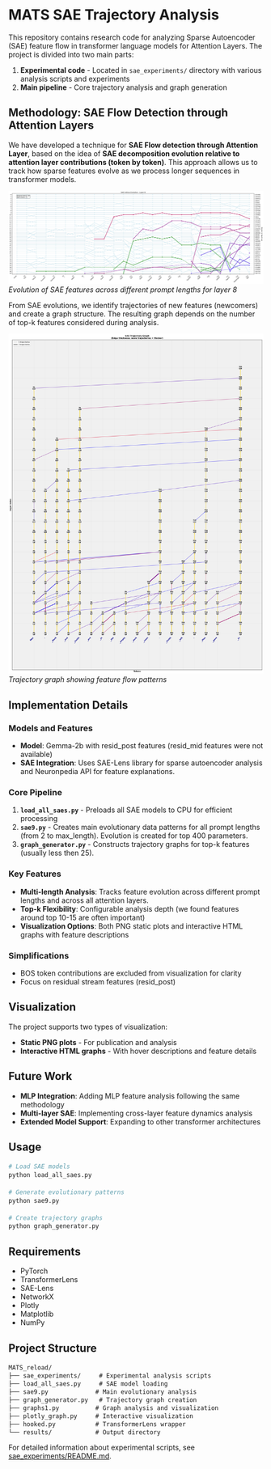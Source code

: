 # MATS SAE Trajectory Analysis

This repository contains research code for analyzing Sparse Autoencoder (SAE) feature flow in transformer language models for Attention Layers. The project is divided into two main parts:

1. **Experimental code** - Located in `sae_experiments/` directory with various analysis scripts and experiments
2. **Main pipeline** - Core trajectory analysis and graph generation

## Methodology: SAE Flow Detection through Attention Layers

We have developed a technique for **SAE Flow detection through Attention Layer**, based on the idea of **SAE decomposition evolution relative to attention layer contributions (token by token)**. This approach allows us to track how sparse features evolve as we process longer sequences in transformer models.

![SAE Feature Evolution](layer_8_indices_evolution.png)
*Evolution of SAE features across different prompt lengths for layer 8*

From SAE evolutions, we identify trajectories of new features (newcomers) and create a graph structure. The resulting graph depends on the number of top-k features considered during analysis.

![Trajectory Graph](trajectory_graph.13.png)
*Trajectory graph showing feature flow patterns*

## Implementation Details

### Models and Features
- **Model**: Gemma-2b with resid_post features (resid_mid features were not available)
- **SAE Integration**: Uses SAE-Lens library for sparse autoencoder analysis and Neuronpedia API for feature explanations.

### Core Pipeline

1. **`load_all_saes.py`** - Preloads all SAE models to CPU for efficient processing
2. **`sae9.py`** - Creates main evolutionary data patterns for all prompt lengths (from 2 to max_length). Evolution is created for top 400 parameters. 
3. **`graph_generator.py`** - Constructs trajectory graphs for top-k features (usually less then 25).

### Key Features
- **Multi-length Analysis**: Tracks feature evolution across different prompt lengths and across all attention layers.
- **Top-k Flexibility**: Configurable analysis depth (we found features around top 10-15 are often important)
- **Visualization Options**: Both PNG static plots and interactive HTML graphs with feature descriptions

### Simplifications
- BOS token contributions are excluded from visualization for clarity
- Focus on residual stream features (resid_post)

## Visualization

The project supports two types of visualization:
- **Static PNG plots** - For publication and analysis
- **Interactive HTML graphs** - With hover descriptions and feature details

## Future Work

- **MLP Integration**: Adding MLP feature analysis following the same methodology
- **Multi-layer SAE**: Implementing cross-layer feature dynamics analysis
- **Extended Model Support**: Expanding to other transformer architectures

## Usage

```bash
# Load SAE models
python load_all_saes.py

# Generate evolutionary patterns
python sae9.py

# Create trajectory graphs
python graph_generator.py

```

## Requirements

- PyTorch
- TransformerLens
- SAE-Lens
- NetworkX
- Plotly
- Matplotlib
- NumPy

## Project Structure

```
MATS_reload/
├── sae_experiments/     # Experimental analysis scripts
├── load_all_saes.py     # SAE model loading
├── sae9.py             # Main evolutionary analysis
├── graph_generator.py   # Trajectory graph creation
├── graphs1.py          # Graph analysis and visualization
├── plotly_graph.py     # Interactive visualization
├── hooked.py           # TransformerLens wrapper
└── results/            # Output directory
```

For detailed information about experimental scripts, see [sae_experiments/README.md](sae_experiments/README.md). 
